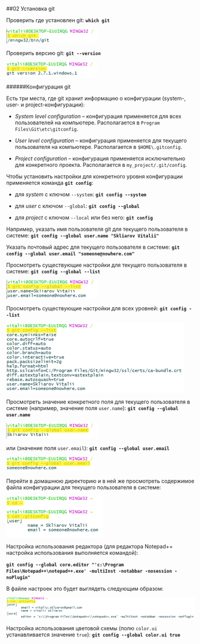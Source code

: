 ##02 Установка git

Проверить где установлен git: **`which git`**

![](pics/02-01.png)

Проверить версию git: **`git --version`**

![](pics/02-02.png)

######Конфигурация git

Есть три места, где git хранит информацию о конфигурации (system-, user- и project-конфигурации):

- *System level configuration* – конфигурация применяется для всех пользователей на компьютере. Располагается в `Program Files\Git\etc\gitconfig`.

- *User level configuration* – конфигурация применяется для текущего пользователя на компьютере. Располагается в `$HOME\.gitconfig`.

- *Project configuration* – конфигурация применяется исключительно для конкретного проекта. Располагается в `my_project/.git/config`.

Чтобы установить настройки для конкретного уровня конфигурации применяется команда **`git config`**:

- для *system* с ключом `--system`: **`git config --system`**

- для *user* с ключом `--global`: **`git config --global`**

- для *project* с ключом `--local` или без него: **`git config`**

Например, указать имя пользователя git для текущего пользователя в системе: **`git config --global user.name "Skliarov Vitalii"`**

Указать почтовый адрес для текущего пользователя в системе: **`git config --global user.email "someone@nowhere.com"`**

Просмотреть существующие настройки для текущего пользователя в системе: **`git config --global --list`**

![](pics/02-03.png)

Просмотреть существующие настройки для всех уровней: **`git config --list`**

![](pics/02-04.png)

Просмотреть значение конкретного поля для текущего пользователя в системе (например, значение поля `user.name`): **`git config --global user.name`**

![](pics/02-05.png)

или (значение поля `user.email`): **`git config --global user.email`**

![](pics/02-06.png)

Перейти в домашнюю директорию и в ней же просмотреть содержимое файла конфигурации для текущего пользователя в системе:

![](pics/02-07.png)

Настройка использования редактора (для редактора Notepad\++ настройка использования выполняется командой):

**`git config --global core.editor "'c:\Program Files\Notepad++\notepad++.exe' -multiInst -notabbar -nosession -noPlugin"`**

В файле настроек это будет выглядеть следующим образом:

![](pics/02-08.png)

Настройка использования цветовой схемы (полю `color.ui` устанавливается значение `true`): **`git config --global color.ui true`**
